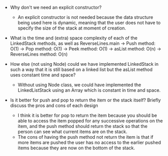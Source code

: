 -   Why don't we need an explicit constructor?
    - An explicit constructor is not needed because the data structure being used here is dynamic,
    meaning that the user does not have to specify the size of the stack at moment of creation.

-   What is the time and (extra) space complexity of each of the LinkedStack methods, as well as ReverseLines.main
    -> Push method: O(1)
    -> Pop method: O(1)
    -> Peek method: O(1)
    -> asList method: O(n)
    -> ReverseLines method: O(n)
    
 -  How else (not using Node) could we have implemented LinkedStack in such a way that it is still based on a linked list but the asList method uses constant time and space?
    - Without using Node class, we could have implemented the LinkedListStack using an Array which is constant in time and space.
  
 -  Is it better for push and pop to return the item or the stack itself? Briefly discuss the pros and cons of each design
    - I think it is better for pop to return the item because you should be able to access the item popped for any successive operations on the item, 
    and the push method should return the stack so that the person can see what current items are on the stack.
    - The cons of having the push method not return the item is that if more items are pushed the user has no access to the earlier pushed items because they are now on the bottom of the stack.
    